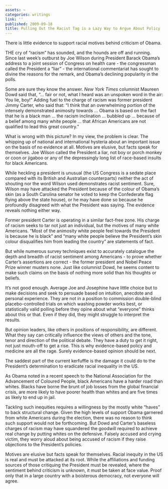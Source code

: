 ```yaml
---
assets: ~
categories: writings
link: ''
published: 2009-09-18
title: Pulling Out the Racist Tag is a Lazy Way to Argue About Policy
---
```

There is little evidence to support racial motives behind criticism of
Obama.

THE cry of “racism” has sounded, and the hounds are off and running.
Since last week’s outburst by Joe Wilson during President Barack Obama’s
address to a joint session of Congress on health care - the congressman
called the President a “liar” - the international commentariat has
sought to divine the reasons for the remark, and Obama’s declining
popularity in the polls.

Some are sure they know the answer. *New York Times* columnist Maureen
Dowd said that, “… fair or not, what I heard was an unspoken word in the
air: You lie, boy!” Adding fuel to the charge of racism was former
president Jimmy Carter, who said that: “I think that an overwhelming
portion of the intensely demonstrated animosity towards … Obama is based
on the fact that he is a black man … the racism inclination … bubbled up
… because of a belief among many white people … that African Americans
are not qualified to lead this great country.”

What is wrong with this picture? In my view, the problem is clear. The
whipping up of national and international hysteria about an important
issue on the basis of no evidence at all. Motives are elusive, but facts
speak for themselves. Joe Wilson called the President a liar, not boy or
porch monkey or coon or jigaboo or any of the depressingly long list of
race-based insults for black Americans.

While heckling a president is unusual (the US Congress is a sedate place
compared with its British and Australian counterparts) neither the act
of shouting nor the word Wilson used demonstrates racist sentiment.
Sure, Wilson may have attacked the President because of the colour of
Obama’s skin (as a South Carolina senator he voted to keep the
Confederate flag flying above the state house), or he may have done so
because he profoundly disagreed with what the President was saying. The
evidence reveals nothing either way.

Former president Carter is operating in a similar fact-free zone. His
charge of racism seeks to tar not just an individual, but the motives of
many white Americans. “Most of the animosity white people feel towards
the President is because he is black” and “many white people believe the
President’s skin colour disqualifies him from leading the country” are
statements of fact.

But while numerous survey techniques exist to accurately catalogue the
depth and breadth of racist sentiment among Americans - to prove whether
Carter’s assertions are correct - the former president and Nobel Peace
Prize winner musters none. Just like columnist Dowd, he seems content to
make such claims on the basis of nothing more solid than his thoughts or
beliefs.

It’s not good enough. Average Joe and Josephine have little choice but
to make decisions and seek to persuade based on intuition, anecdote and
personal experience. They are not in a position to commission
double-blind placebo-controlled trials on which washing powder works
best, or statistically valid polling before they opine about what
“everyone” thinks about this or that. Even if they did, they might
struggle to interpret the results.

But opinion leaders, like others in positions of responsibility, are
different. What they say can critically influence the views of others
and the tone, tenor and direction of the political debate. They have a
duty to get it right, not just mouth-off to get a rise. This is why
evidence-based policy and medicine are all the rage. Surely
evidence-based opinion should be next.

The saddest part of the current kerfuffle is the damage it could do to
the President’s determination to eradicate racial inequality in the US.

As Obama noted in a recent speech to the National Association for the
Advancement of Coloured People, black Americans have a harder road than
whites. Blacks have borne the brunt of job losses from the global
financial crisis, are more likely to have poorer health than whites and
are five times as likely to end up in jail.

Tackling such inequities requires a willingness by the mostly white
“haves” to back structural change. Given the high levels of support
Obama garnered from white Americans during the election, there was no
reason to think such support would not be forthcoming. But Dowd and
Carter’s baseless charges of racism may have squandered the goodwill
required to achieve real change by putting whites on the defensive.
Falsely accused and crying victim, they worry aloud about being accused
of racism if they raise objections to the President’s policies.

Motives are elusive but facts speak for themselves. Racial inequity in
the US is real and must be attacked at its root. While the affiliations
and funding sources of those critiquing the President must be revealed,
where the sentiment behind criticism is unknown, it must be taken at
face value. Proof only that in a large country with a boisterous
democracy, not everyone will agree.